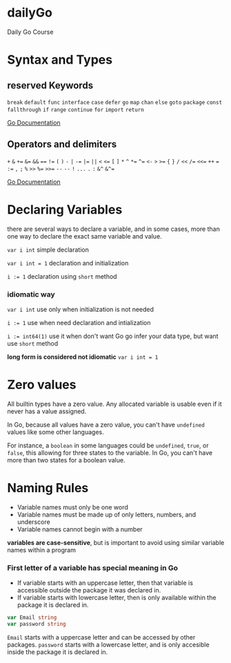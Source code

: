 # dailyGo
Daily Go Course

# Syntax and Types

## reserved Keywords
`break` `default` `func` `interface` `case` `defer` `go` `map`
`chan` `else` `goto` `package` `const` `fallthrough` `if` `range`
`continue` `for` `import` `return`

[Go Documentation](https://golang.org/ref/spec#Keywords)

## Operators and delimiters
`+` `&` `+=` `&=` `&&` `==` `!=` `(` `)`
`-` `|` `-=` `|=` `||` `<` `<=` `[` `]`
`*` `^` `*=` `^=` `<-` `>` `>=` `{` `}`
`/` `<<` `/=` `<<=` `++` `=` `:=` `,` `;`
`%` `>>` `%=` `>>=` `--` `--` `!` `...` `.` `:`
`&^` `&^=`

[Go Documentation](https://golang.org/ref/spec#Operators_and_punctuation)
# Declaring Variables
there are several ways to declare a variable, and in some cases,
more than one way to declare the exact same variable and value.

`var i int` simple declaration

`var i int = 1` declaration and initialization

`i := 1` declaration using `short` method

### idiomatic way

`var i int` use only when initialization is not needed

`i := 1` use when need declaration and intialization

`i := int64(1)` use it when don't want Go go infer your data type, but want
use `short` method

**long form is considered not idiomatic** `var i int = 1`

# Zero values
All builtin types have a zero value. Any allocated variable is
usable even if it never has a value assigned.

In Go, because all values have a zero value, you can't have `undefined` values like some other languages.

For instance, a `boolean` in some languages could be `undefined`, `true`, or `false`, this allowing for three states to the variable. In Go, you can't have more than two states for a boolean value.

# Naming Rules
* Variable names must only be one word
* Variable names must be made up of only letters, numbers, and
  underscore
* Variable names cannot begin with a number

**variables are case-sensitive**, but is important to avoid using
similar variable names within a program

### First letter of a variable has special meaning in Go
- If variable starts with an uppercase letter, then that variable
  is accessible outside the package it was declared in.
- If variable starts with lowercase letter, then is only
  available within the package it is declared in.

```go
var Email string
var password string
```
`Email` starts with a uppercase letter and can be accessed by other
packages.
`password` starts with a lowercase letter, and is only
accesible inside the package it is declared in.
